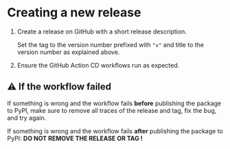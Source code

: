 # Creating a new release

1. Create a release on GitHub with a short release description.

   Set the tag to the version number prefixed with `"v"` and title to
   the version number as explained above.

2. Ensure the GitHub Action CD workflows run as expected.

## :warning: If the workflow failed

If something is wrong and the workflow fails **before** publishing
the package to PyPI, make sure to remove all traces of the release
and tag, fix the bug, and try again.

If something is wrong and the workflow fails **after** publishing
the package to PyPI: **DO NOT REMOVE THE RELEASE OR TAG !**

